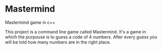 # Mastermind
Mastermind game in c++

This project is a command line game called Mastermind. It's a game in which the purpouse is to guess a code of 4 numbers. After every guess you will be told how many numbers are in the right place.
